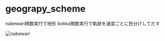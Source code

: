 # geograpy_scheme
nabewari関数実行で地形
bokka関数実行で軌跡を速度ごとに色分けしてだす

![nabewari](https://user-images.githubusercontent.com/28281258/31572153-2e1658a8-b0da-11e7-9612-d73293e50c2d.png)
